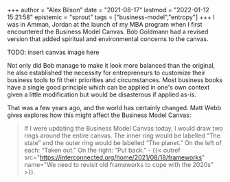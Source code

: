 +++
author = "Alex Bilson"
date = "2021-08-17"
lastmod = "2022-01-12 15:21:58"
epistemic = "sprout"
tags = ["business-model","entropy"]
+++
I was in Amman, Jordan at the launch of my MBA program when I first encountered the Business Model Canvas. Bob Goldmann had a revised version that added spiritual and environmental concerns to the canvas.

TODO: insert canvas image here

Not only did Bob manage to make it look more balanced than the original, he also established the necessity for entrepreneurs to customize their business tools to fit their priorities and circumstances. Most business books have a single good principle which can be applied in one's own context given a little modification but would be disasterous if applied as-is.

That was a few years ago, and the world has certainly changed. Matt Webb gives explores how this might affect the Business Model Canvas:

> If I were updating the Business Model Canvas today, I would draw two rings around the entire canvas. The inner ring would be labelled “The state” and the outer ring would be labelled “The planet.” On the left of each: “Taken out.” On the right: “Put back.” - {{< outref src="https://interconnected.org/home/2021/08/18/frameworks" name="We need to revisit old frameworks to cope with the 2020s" >}}.
